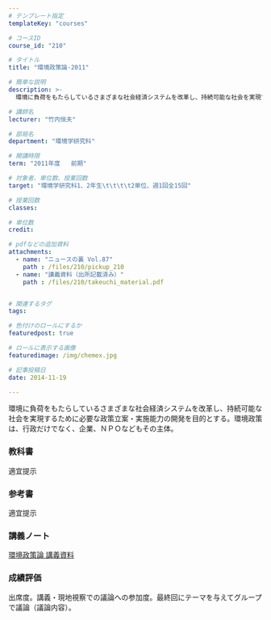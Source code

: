 ```yaml
---
# テンプレート指定
templateKey: "courses"

# コースID
course_id: "210"

# タイトル
title: "環境政策論-2011"

# 簡単な説明
description: >-
  環境に負荷をもたらしているさまざまな社会経済システムを改革し、持続可能な社会を実現するために必要な政策立案・実施能力の開発を目的とする。環境政策は、行政だけでなく、企業、ＮＰＯなどもその主体。...

# 講師名
lecturer: "竹内恒夫"

# 部局名
department: "環境学研究科"

# 開講時限
term: "2011年度	前期"

# 対象者、単位数、授業回数
target: "環境学研究科1、2年生\t\t\t\t2単位、週1回全15回"

# 授業回数
classes: 

# 単位数
credit: 

# pdfなどの追加資料
attachments: 
  - name: "ニュースの裏 Vol.87" 
    path : /files/210/pickup_210
  - name: "講義資料（出所記載済み）" 
    path : /files/210/takeuchi_material.pdf


# 関連するタグ
tags:

# 色付けのロールにするか
featuredpost: true

# ロールに表示する画像
featuredimage: /img/chemex.jpg

# 記事投稿日
date: 2014-11-19

---
```

環境に負荷をもたらしているさまざまな社会経済システムを改革し、持続可能な社会を実現するために必要な政策立案・実施能力の開発を目的とする。環境政策は、行政だけでなく、企業、ＮＰＯなどもその主体。


### 教科書

適宜提示

### 参考書

適宜提示

### 講義ノート


[環境政策論 講義資料](/files/210/takeuchi_material.pdf) 

### 成績評価

出席度。講義・現地視察での議論への参加度。最終回にテーマを与えてグループで議論（議論内容）。
